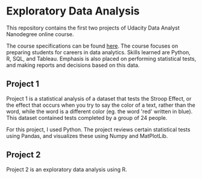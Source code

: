 # Exploratory Data Analysis
This repository contains the first two projects of Udacity Data Analyst Nanodegree online course. 

The course specifications can be found [here](https://eu.udacity.com/course/data-analyst-nanodegree--nd002). The course focuses on preparing students for careers in data analytics. Skills learned are Python, R, SQL, and Tableau. Emphasis is also placed on performing statistical tests, and making reports and decisions based on this data. 

## Project 1 

Project 1 is a statistical analysis of a dataset that tests the Stroop Effect, or the effect that occurs when you try to say the color of a text, rather than the word, while the word is a different color (eg. the word 'red' written in blue). This dataset contained tests completed by a group of 24 people.  

For this project, I used Python. The project reviews certain statistical tests using Pandas, and visualizes these using Numpy and MatPlotLib.  

## Project 2

Project 2 is an exploratory data analysis using R. 
